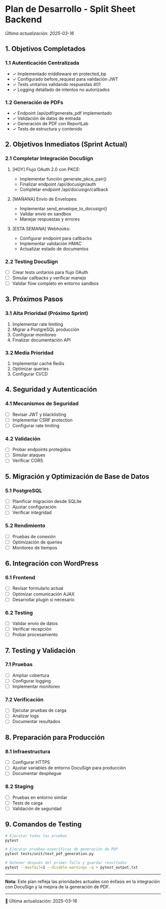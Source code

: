 # Plan de Desarrollo - Split Sheet Backend
*Última actualización: 2025-03-16*

## 1. Objetivos Completados

### 1.1 Autenticación Centralizada
- ✓ Implementado middleware en protected_bp
- ✓ Configurado before_request para validación JWT
- ✓ Tests unitarios validando respuestas 401
- ✓ Logging detallado de intentos no autorizados

### 1.2 Generación de PDFs
- ✓ Endpoint /api/pdf/generate_pdf implementado
- ✓ Validación de datos de entrada
- ✓ Generación de PDF con ReportLab
- ✓ Tests de estructura y contenido

## 2. Objetivos Inmediatos (Sprint Actual)

### 2.1 Completar Integración DocuSign
1. [HOY] Flujo OAuth 2.0 con PKCE:
   - Implementar función generate_pkce_pair()
   - Finalizar endpoint /api/docusign/auth
   - Completar endpoint /api/docusign/callback

2. [MAÑANA] Envío de Envelopes:
   - Implementar send_envelope_to_docusign()
   - Validar envío en sandbox
   - Manejar respuestas y errores

3. [ESTA SEMANA] Webhooks:
   - Configurar endpoint para callbacks
   - Implementar validación HMAC
   - Actualizar estado de documentos

### 2.2 Testing DocuSign
- [ ] Crear tests unitarios para flujo OAuth
- [ ] Simular callbacks y verificar manejo
- [ ] Validar flow completo en entorno sandbox

## 3. Próximos Pasos

### 3.1 Alta Prioridad (Próximo Sprint)
1. Implementar rate limiting
2. Migrar a PostgreSQL producción
3. Configurar monitoreo
4. Finalizar documentación API

### 3.2 Media Prioridad
1. Implementar caché Redis
2. Optimizar queries
3. Configurar CI/CD

## 4. Seguridad y Autenticación

### 4.1 Mecanismos de Seguridad
- [ ] Revisar JWT y blacklisting
- [ ] Implementar CSRF protection
- [ ] Configurar rate limiting

### 4.2 Validación
- [ ] Probar endpoints protegidos
- [ ] Simular ataques
- [ ] Verificar CORS

## 5. Migración y Optimización de Base de Datos

### 5.1 PostgreSQL
- [ ] Planificar migración desde SQLite
- [ ] Ajustar configuración
- [ ] Verificar integridad

### 5.2 Rendimiento
- [ ] Pruebas de conexión
- [ ] Optimización de queries
- [ ] Monitoreo de tiempos

## 6. Integración con WordPress

### 6.1 Frontend
- [ ] Revisar formulario actual
- [ ] Optimizar comunicación AJAX
- [ ] Desarrollar plugin si necesario

### 6.2 Testing
- [ ] Validar envío de datos
- [ ] Verificar recepción
- [ ] Probar procesamiento

## 7. Testing y Validación

### 7.1 Pruebas
- [ ] Ampliar cobertura
- [ ] Configurar logging
- [ ] Implementar monitoreo

### 7.2 Verificación
- [ ] Ejecutar pruebas de carga
- [ ] Analizar logs
- [ ] Documentar resultados

## 8. Preparación para Producción

### 8.1 Infraestructura
- [ ] Configurar HTTPS
- [ ] Ajustar variables de entorno DocuSign para producción
- [ ] Documentar despliegue

### 8.2 Staging
- [ ] Pruebas en entorno similar
- [ ] Tests de carga
- [ ] Validación de seguridad

## 9. Comandos de Testing
```bash
# Ejecutar todas las pruebas
pytest

# Ejecutar pruebas específicas de generación de PDF
pytest tests/unit/test_pdf_generation.py

# Detener después del primer fallo y guardar resultados
pytest --maxfail=1 --disable-warnings -q > pytest_output.txt
```

---
**Nota**: Este plan refleja las prioridades actuales con énfasis en la integración con DocuSign y la mejora de la generación de PDF.

---
🔄 Última actualización: 2025-03-16
